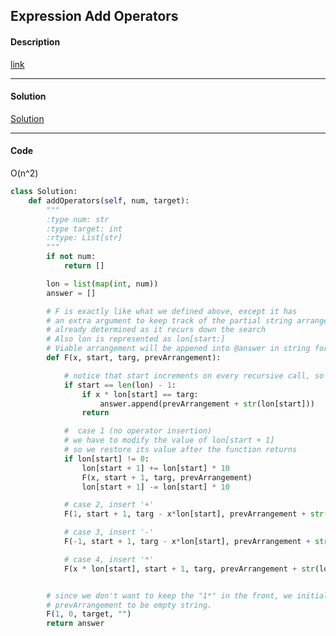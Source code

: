 ## Expression Add Operators

#### Description

[link](https://leetcode.com/problems/expression-add-operators/)

---

#### Solution

[Solution](https://leetcode.com/problems/expression-add-operators/discuss/140390/A-recursive-algorithm-with-detailed-explanation-and-proof-of-correctness)

---

#### Code

O(n^2)

```python
class Solution:
    def addOperators(self, num, target):
        """
        :type num: str
        :type target: int
        :rtype: List[str]
        """
        if not num:
            return []

        lon = list(map(int, num))
        answer = []

        # F is exactly like what we defined above, except it has
        # an extra argument to keep track of the partial string arrangement (including 'X*')
        # already determined as it recurs down the search
        # Also lon is represented as lon[start:]
        # Viable arrangement will be appened into @answer in string form
        def F(x, start, targ, prevArrangement):

            # notice that start increments on every recursive call, so termination is ensured. 
            if start == len(lon) - 1:
                if x * lon[start] == targ:
                    answer.append(prevArrangement + str(lon[start]))
                return

            #  case 1 (no operator insertion)
            # we have to modify the value of lon[start + 1]
            # so we restore its value after the function returns
            if lon[start] != 0:
                lon[start + 1] += lon[start] * 10
                F(x, start + 1, targ, prevArrangement)
                lon[start + 1] -= lon[start] * 10

            # case 2, insert '+'
            F(1, start + 1, targ - x*lon[start], prevArrangement + str(lon[start]) + '+')

            # case 3, insert '-'
            F(-1, start + 1, targ - x*lon[start], prevArrangement + str(lon[start]) + '-')

            # case 4, insert '*'
            F(x * lon[start], start + 1, targ, prevArrangement + str(lon[start]) + '*')


        # since we don't want to keep the "1*" in the front, we initialize
        # prevArrangement to be empty string. 
        F(1, 0, target, "")
        return answer
```
